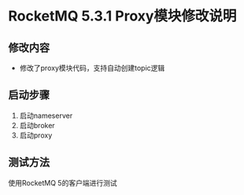 # RocketMQ 5.3.1 Proxy模块修改说明

## 修改内容
- 修改了proxy模块代码，支持自动创建topic逻辑

## 启动步骤
1. 启动nameserver
2. 启动broker
3. 启动proxy

## 测试方法
使用RocketMQ 5的客户端进行测试